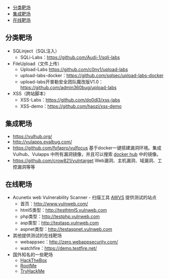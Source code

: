 - [分类靶场](#分类靶场)
- [集成靶场](#集成靶场)
- [在线靶场](#在线靶场)

## 分类靶场
- SQLinject（SQL注入）
  - SQLi-Labs：https://github.com/Audi-1/sqli-labs
- FileUpload（文件上传）
  - Upload-Labs https://github.com/c0ny1/upload-labs
  - upload-labs-docker：https://github.com/sqlsec/upload-labs-docker
  - upload-labs开普勒安全团队魔改版V1.0：https://github.com/admin360bug/upload-labs
- XSS（跨站脚本）
  - XSS-Labs：https://github.com/do0dl3/xss-labs
  - XSS-demo：https://github.com/haozi/xss-demo

## 集成靶场
- https://vulhub.org/
- http://vulapps.evalbug.com/
- https://github.com/fofapro/vulfocus 基于docker一键搭建漏洞环境。集成 Vulhub、Vulapps 中所有漏洞镜像，并且可以搜索 [docker hub](http://hub.docker.com) 中的镜像。
- https://github.com/crow821/vulntarget Web漏洞、主机漏洞、域漏洞、工控漏洞等等

## 在线靶场
- Acunetix web Vulnerability Scanner - 扫描工具 [AWVS](https://www.acunetix.com/) 提供测试的站点
  - 首页：http://www.vulnweb.com/
  - html5类型：http://testhtml5.vulnweb.com
  - php类型：http://testphp.vulnweb.com
  - asp类型：http://testasp.vulnweb.com
  - aspnet类型：http://testaspnet.vulnweb.com
- 其他提供测试的在线靶场
  - webappsec：http://zero.webappsecurity.com/
  - watchfire：https://demo.testfire.net/
- 国外知名的一些靶场
  - [HackTheBox](https://www.hackthebox.com/)
  - [RootMe](https://www.root-me.org/)
  - [TryHackMe](https://tryhackme.com/)